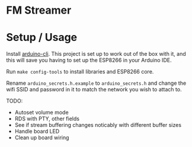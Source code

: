 # FM Streamer



# Setup / Usage

Install [arduino-cli](https://github.com/arduino/arduino-cli). This project is set up to work out of the box with it, and this will save you having to set up the ESP8266 in your Arduino IDE.

Run `make config-tools` to install libraries and ESP8266 core.

Rename `arduino_secrets.h.example` to `arduino_secrets.h` and change the wifi SSID and password in it to match the network you wish to attach to.


TODO:
- Autoset volume mode
- RDS with PTY, other fields
- See if stream buffering changes noticably with different buffer sizes
- Handle board LED
- Clean up board wiring

